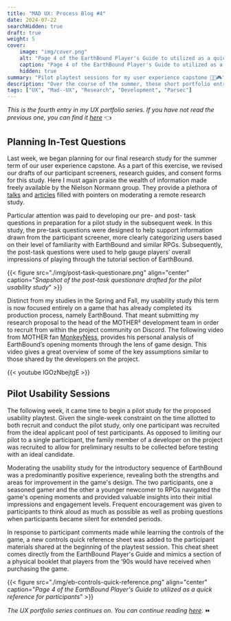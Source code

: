 ```yaml
---
title: "MAD UX: Process Blog #4"
date: 2024-07-22
searchHidden: true
draft: true
weight: 5
cover:
    image: "img/cover.png"
    alt: "Page 4 of the EarthBound Player's Guide to utilized as a quick reference for participants"
    caption: "Page 4 of the EarthBound Player's Guide to utilized as a quick reference for participants"
    hidden: true
summary: "Pilot playtest sessions for my user experience capstone 👨‍🔬🎮️"
description: "Over the course of the summer, these short portfolio entries describe my research process for my user experience research capstone."
tags: ["UX", "Mad--UX", "Research", "Development", "Parsec"]
---
```


_This is the fourth entry in my UX portfolio series. If you have not read the previous one, you can find it [here](../ux-p3/)_ 👈️

## Planning In-Test Questions

Last week, we began planning for our final research study for the summer term of our user experience capstone. As a part of this exercise, we revised our drafts of our participant screeners, research guides, and consent forms for this study. Here I must again praise the wealth of information made freely available by the Nielson Normann group. They provide a plethora of [talks](https://www.youtube.com/watch?v=ZkDafFDtJ1Y) and [articles](https://www.nngroup.com/articles/moderated-remote-usability-test/) filled with pointers on moderating a remote research study.

Particular attention was paid to developing our pre- and post- task questions in preparation for a pilot study in the subsequent week. In this study, the pre-task questions were designed to help support information drawn from the participant screener, more clearly categorizing users based on their level of familiarity with EarthBound and similar RPGs. Subsequently, the post-task questions were used to help gauge players’ overall impressions of playing through the tutorial section of EarthBound.

{{< figure src="./img/post-task-questionare.png" align="center" caption="_Snapshot of the post-task questionare drafted for the pilot usability study_" >}}

Distinct from my studies in the Spring and Fall, my usability study this term is now focused entirely on a game that has already completed its production process, namely EarthBound. That meant submitting my research proposal to the head of the MOTHER² development team in order to recruit from within the project community on Discord. The following video from MOTHER fan [MonkeyNess](https://www.youtube.com/@MonkeyNess), provides his personal analysis of EarthBound’s opening moments through the lens of game design. This video gives a great overview of some of the key assumptions similar to those shared by the developers on the project.

{{< youtube lGOzNbejtgE >}}

## Pilot Usability Sessions

The following week, it came time to begin a pilot study for the proposed usability playtest. Given the single-week constraint on the time allotted to both recruit and conduct the pilot study, only one participant was recruited from the ideal applicant pool of test participants. As opposed to limiting our pilot to a single participant, the family member of a developer on the project was recruited to allow for preliminary results to be collected before testing with an ideal candidate.

Moderating the usability study for the introductory sequence of EarthBound was a predominantly positive experience, revealing both the strengths and areas for improvement in the game's design. The two participants, one a seasoned gamer and the other a younger newcomer to RPGs navigated the game's opening moments and provided valuable insights into their initial impressions and engagement levels. Frequent encouragement was given to participants to think aloud as much as possible as well as probing questions when participants became silent for extended periods.

In response to participant comments made while learning the controls of the game, a new controls quick reference sheet was added to the participant materials shared at the beginning of the playtest session. This cheat sheet comes directly from the EarthBound Player's Guide and mimics a section of a physical booklet that players from the ‘90s would have received when purchasing the game.

{{< figure src="./img/eb-controls-quick-reference.png" align="center" caption="_Page 4 of the EarthBound Player's Guide to utilized as a quick reference for participants_" >}}

_The UX portfolio series continues on. You can continue reading [here](../ux-p5/)._ ⏩️
